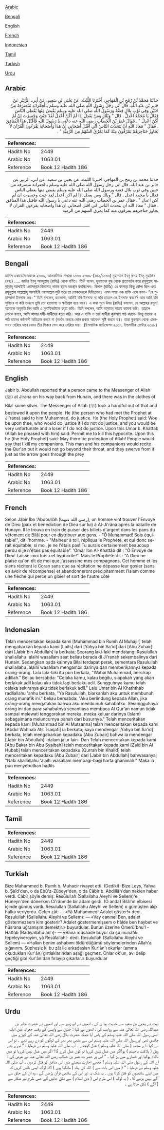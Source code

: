 [Arabic](#arabic)

[Bengali](#bengali)

[English](#english)

[French](#french)

[Indonesian](#indonesian)

[Tamil](#tamil)

[Turkish](#turkish)

[Urdu](#urdu)

## Arabic


<div dir="rtl" lang="ar" style={{fontSize:'larger',backgroundColor:'#f8f9fa',padding:20}}>
حَدَّثَنَا مُحَمَّدُ بْنُ رُمْحِ بْنِ الْمُهَاجِرِ، أَخْبَرَنَا اللَّيْثُ، عَنْ يَحْيَى بْنِ سَعِيدٍ، عَنْ أَبِي، الزُّبَيْرِ عَنْ جَابِرِ بْنِ عَبْدِ اللَّهِ، قَالَ أَتَى رَجُلٌ رَسُولَ اللَّهِ صلى الله عليه وسلم بِالْجِعْرَانَةِ مُنْصَرَفَهُ مِنْ حُنَيْنٍ وَفِي ثَوْبِ بِلاَلٍ فِضَّةٌ وَرَسُولُ اللَّهِ صلى الله عليه وسلم يَقْبِضُ مِنْهَا يُعْطِي النَّاسَ فَقَالَ يَا مُحَمَّدُ اعْدِلْ ‏.‏ قَالَ ‏"‏ وَيْلَكَ وَمَنْ يَعْدِلُ إِذَا لَمْ أَكُنْ أَعْدِلُ لَقَدْ خِبْتَ وَخَسِرْتَ إِنْ لَمْ أَكُنْ أَعْدِلُ ‏"‏ ‏.‏ فَقَالَ عُمَرُ بْنُ الْخَطَّابِ رضى الله عنه دَعْنِي يَا رَسُولَ اللَّهِ فَأَقْتُلَ هَذَا الْمُنَافِقَ ‏.‏ فَقَالَ ‏"‏ مَعَاذَ اللَّهِ أَنْ يَتَحَدَّثَ النَّاسُ أَنِّي أَقْتُلُ أَصْحَابِي إِنَّ هَذَا وَأَصْحَابَهُ يَقْرَءُونَ الْقُرْآنَ لاَ يُجَاوِزُ حَنَاجِرَهُمْ يَمْرُقُونَ مِنْهُ كَمَا يَمْرُقُ السَّهْمُ مِنَ الرَّمِيَّةِ ‏"‏ ‏.‏
</div>
<div style={{backgroundColor:'#f8f9fa',padding:20, marginBottom: 10}}><table> <thead> <tr> <th>References:</th> <th></th> </tr> </thead> <tbody><tr><td>Hadith No</td><td>2449</td></tr><tr><td>Arabic No</td><td>1063.01</td></tr><tr><td>Reference</td><td>Book 12 Hadith 186</td></tr></tbody></table></div>


<div dir="rtl" lang="ar" style={{fontSize:'larger',backgroundColor:'#f8f9fa',padding:20}}>
حدثنا محمد بن رمح بن المهاجر، اخبرنا الليث، عن يحيى بن سعيد، عن ابي، الزبير عن جابر بن عبد الله، قال اتى رجل رسول الله صلى الله عليه وسلم بالجعرانة منصرفه من حنين وفي ثوب بلال فضة ورسول الله صلى الله عليه وسلم يقبض منها يعطي الناس فقال يا محمد اعدل . قال " ويلك ومن يعدل اذا لم اكن اعدل لقد خبت وخسرت ان لم اكن اعدل " . فقال عمر بن الخطاب رضى الله عنه دعني يا رسول الله فاقتل هذا المنافق . فقال " معاذ الله ان يتحدث الناس اني اقتل اصحابي ان هذا واصحابه يقرءون القران لا يجاوز حناجرهم يمرقون منه كما يمرق السهم من الرمية
</div>
<div style={{backgroundColor:'#f8f9fa',padding:20, marginBottom: 10}}><table> <thead> <tr> <th>References:</th> <th></th> </tr> </thead> <tbody><tr><td>Hadith No</td><td>2449</td></tr><tr><td>Arabic No</td><td>1063.01</td></tr><tr><td>Reference</td><td>Book 12 Hadith 186</td></tr></tbody></table></div>

## Bengali


<div dir="ltr" lang="bn" style={{fontSize:'larger',backgroundColor:'#f8f9fa',padding:20}}>
হাদিস একাডেমি নাম্বারঃ ২৩৩৯, আন্তর্জাতিক নাম্বারঃ ১০৬৩ ২৩৩৯-(১৪২/১০৬৩) মুহাম্মাদ ইবনু রুমহ ইবনু মুহাজির (রহঃ) ..... জাবির ইবনু আবদুল্লাহ (রাযিঃ) থেকে বর্ণিত। তিনি বলেন, হুনায়নের যুদ্ধ থেকে প্রত্যাবর্তন করে রসূলুল্লাহ সাল্লাল্লাহু আলাইহি ওয়াসাল্লাম জিরানাহ্ নামক স্থানে অবস্থান করছিলেন। বিলাল (রাযিঃ) এর কাপড়ে কিছু রৌপ্য ছিল এবং রসূলুল্লাহ সাল্লাল্লাহু আলাইহি ওয়াসাল্লাম মুঠি ভরে তা লোকদেরকে দিচ্ছিলেন। এমন সময় এক ব্যক্তি এসে বলল- “হে মুহাম্মাদ! ইনসাফ কর।” তিনি বললেন, হতভাগা, আমিই যদি ইনসাফ না করি তাহলে কে ইনসাফ করবে? আর আমি যদি সুবিচার না করি তাহলে তুমি তো হতভাগ্য ও ক্ষতিগ্রস্ত হয়ে যাবে। এ কথা শুনে উমর (রাযিঃ) বললেন, হে আল্লাহর রসূল! আমাকে অনুমতি দিন আমি এ মুনাফিকটাকে হত্যা করি। তিনি বললেন, আমি আল্লাহর আশ্রয় কামনা করি। তাহলে লোকে বলবে, আমি আমার সঙ্গী-সাথীদের হত্যা করি। আর এ ব্যক্তি ও তার সাথীরা কুরআন পাঠ করবে- কিন্তু তাদের এ পাঠ তাদের কণ্ঠনালী অতিক্রম করবে না (অর্থাৎ অন্তরে কোন প্রকার আবেদন সৃষ্টি করবে না)। তারা কুরআন থেকে এমনভাবে বেরিয়ে যাবে যেমন তীর শিকার ভেদ করে বেরিয়ে যায়। (ইসলামিক ফাউন্ডেশন ২৩১৭, ইসলামীক সেন্টার ২৩১৮)
</div>
<div style={{backgroundColor:'#f8f9fa',padding:20, marginBottom: 10}}><table> <thead> <tr> <th>References:</th> <th></th> </tr> </thead> <tbody><tr><td>Hadith No</td><td>2449</td></tr><tr><td>Arabic No</td><td>1063.01</td></tr><tr><td>Reference</td><td>Book 12 Hadith 186</td></tr></tbody></table></div>

## English


<div dir="ltr" lang="en" style={{fontSize:'larger',backgroundColor:'#f8f9fa',padding:20}}>
Jabir b. Abdullah reported that a person came to the Messenger of Allah (ﷺ) at Jirana on his way back from Hunain, and there was in the clothes of Bilal some silver. The Messenger of Allah (ﷺ) took a handful out of that and bestowed it upon the people. He (the person who had met the Prophet at Ji'rana) said to him:Muhammad, do justice. He (the Holy Prophet) said: Woe be upon thee, who would do justice if I do not do justice, and you would be very unfortunate and a loser if I do not do justice. Upon this Umar b. Khattab (Allah be pleased with him) said: Permit me to kill this hypocrite. Upon this he (the Holy Prophet) said: May there be protection of Allah! People would say that I kill my companions. This man and his companions would recite the Qur'an but it would not go beyond their throat, and they swerve from it just as the arrow goes through the prey
</div>
<div style={{backgroundColor:'#f8f9fa',padding:20, marginBottom: 10}}><table> <thead> <tr> <th>References:</th> <th></th> </tr> </thead> <tbody><tr><td>Hadith No</td><td>2449</td></tr><tr><td>Arabic No</td><td>1063.01</td></tr><tr><td>Reference</td><td>Book 12 Hadith 186</td></tr></tbody></table></div>

## French


<div dir="ltr" lang="fr" style={{fontSize:'larger',backgroundColor:'#f8f9fa',padding:20}}>
Selon Jâbir Ibn 'Abdoullâh (رضي الله عنهما), un homme vint trouver l'Envoyé de Dieu (paix et bénédiction de Dieu sur lui) à Al-Ji'râna après la bataille de Hunayn. Il le trouva en train de puiser des billets d'argent dans les pans du vêtement de Bilâl pour en distribuer aux gens. - "Ô Muhammad! Sois équitable!", dit l'homme. - "Malheur à toi!, répliqua le Prophète, et qui donc serait équitable; si moi, je ne l'étais pas! Tu aurais certainement beaucoup perdu si je n'étais pas équitable". 'Omar Ibn Al-Khattâb dit : "Ô Envoyé de Dieu! Laisse-moi tuer cet hypocrite!". Mais le Prophète dit : "A Dieu ne plaise qu'on dit de moi que j'assassine mes compagnons. Cet homme et les siens récitent le Coran sans que sa récitation ne dépasse leur gosier (sans en avoir de récompense) et abandonneront précipitamment l'Islam comme une flèche qui perce un gibier et sort de l'autre côté
</div>
<div style={{backgroundColor:'#f8f9fa',padding:20, marginBottom: 10}}><table> <thead> <tr> <th>References:</th> <th></th> </tr> </thead> <tbody><tr><td>Hadith No</td><td>2449</td></tr><tr><td>Arabic No</td><td>1063.01</td></tr><tr><td>Reference</td><td>Book 12 Hadith 186</td></tr></tbody></table></div>

## Indonesian


<div dir="ltr" lang="id" style={{fontSize:'larger',backgroundColor:'#f8f9fa',padding:20}}>
Telah menceritakan kepada kami [Muhammad bin Rumh Al Muhajir] telah mengabarkan kepada kami [Laits] dari [Yahya bin Sa'id] dari [Abu Zubair] dari [Jabir bin Abdullah] ia berkata; Seorang laki-laki mendatangi Rasulullah shallallahu 'alaihi wasallam saat beliau berada di Ji'ranah sekembalinya dari Hunain. Sedangkan pada kainnya Bilal terdapat perak, sementara Rasulullah shallallahu 'alaihi wasallam mengambil darinya dan memberikannya kepada orang-orang. Lalu laki-laki itu pun berkata, "Wahai Muhammad, bersikap adillah." Beliau bersabda: "Celaka kamu, kalau begitu, siapakah yang akan berlakuk adil kalau aku tidak lagi berlaku adil. Sungguhnya kamu telah celaka sekiranya aku tidak berlakuk adil." Lalu Umar bin Al Khaththab radliallahu 'anhu berkata, "Ya Rasulullah, biarkanlah aku untuk membunuh orang munafik ini." beliau bersabda: "Aku berlindung kepada Allah, jika orang-orang mengatakan bahwa aku membunuh sahabatku. Sesungguhnya orang ini dan para sahabatnya senantiasa membaca Al Qur'an namun tidak sampai melewati tenggorokan mereka. mreka keluar darinya (Islam) sebagaimana meluncurnya panah dari busurnya." Telah menceritakan kepada kami [Muhammad bin Al Mutsanna] telah menceritakan kepada kami [Abdul Wahhab Ats Tsaqafi] ia berkata; saya mendengar [Yahya bin Sa'id] berkata, telah mengabarkan kepadaku [Abu Zubair] bahwa ia mendengar [Jabir bin Abdullah] -dalam jalur lain- Dan Telah menceritakan kepada kami [Abu Bakar bin Abu Syaibah] telah menceritakan kepada kami [Zaid bin Al Hubab] telah menceritakan kepadaku [Qurrah bin Khalid] telah menceritakan kepadaku [Abu Zubair] dari [Jabir bin Abdullah] bahwasanya; "Nabi shallallahu 'alaihi wasallam membagi-bagi harta ghanimah." Maka ia pun menyebutkan hadits
</div>
<div style={{backgroundColor:'#f8f9fa',padding:20, marginBottom: 10}}><table> <thead> <tr> <th>References:</th> <th></th> </tr> </thead> <tbody><tr><td>Hadith No</td><td>2449</td></tr><tr><td>Arabic No</td><td>1063.01</td></tr><tr><td>Reference</td><td>Book 12 Hadith 186</td></tr></tbody></table></div>

## Tamil


<div dir="ltr" lang="ta" style={{fontSize:'larger',backgroundColor:'#f8f9fa',padding:20}}>

</div>
<div style={{backgroundColor:'#f8f9fa',padding:20, marginBottom: 10}}><table> <thead> <tr> <th>References:</th> <th></th> </tr> </thead> <tbody><tr><td>Hadith No</td><td>2449</td></tr><tr><td>Arabic No</td><td>1063.01</td></tr><tr><td>Reference</td><td>Book 12 Hadith 186</td></tr></tbody></table></div>

## Turkish


<div dir="ltr" lang="tr" style={{fontSize:'larger',backgroundColor:'#f8f9fa',padding:20}}>
Bize Muhammed b. Rumh b. Muhacir rivayet etti. (Dediki): Bize Leys, Yahya b. Şaîd'den, o da Ebû'z-Zübeyr'den, o da Câbir b. Abdillâh'dan naklen haber verdi. Câbir şöyle demiş: Resûlullah (Sallallahu Aleyhi ve Sellem)'e Huneyn'den dönerken Ci'râne'de bir adam geldi. (O anda) Bilâl'ın elbisesi içinde gümüş vardı. Resulullah (Sallallahu Aleyhi ve Sellem) o gümüşten alıp halka veriyordu. Gelen zât: — «Yâ Muhammed! Adalet göster!» dedi. Resulullah (Sallallahu Aleyhi ve Sellem): — «Vay canına! Ben, adalet göstermezsem kim gösterir? Adalet göstermemişsem o hâlde ben haybet ve hüsrana uğramışım demektir.» buyurdular. Bunun üzerine Ömerü'bnu'l - Hattâb (Radiyallahu anh)- — «Bana müsâade buyur da şu münâfıkı tepeleyivereyim, yâ Resûlallah!- dedi. Resulullah (Sallallahu Aleyhi ve Sellem) — «Halkın benim ashabımı öldürdüğümü söylemelerinden Allah'a sığınırım. Şüphesiz ki bu zât ile arkadaşları Kur'ân'ı okurlar (amma okudukları Kur'ân) gırtlaklarından aşağı geçmez. Onlar ok'un, avı delip geçtiği gibi Kur'ân'dan fırlayıp çıkarlar.» buyurdular
</div>
<div style={{backgroundColor:'#f8f9fa',padding:20, marginBottom: 10}}><table> <thead> <tr> <th>References:</th> <th></th> </tr> </thead> <tbody><tr><td>Hadith No</td><td>2449</td></tr><tr><td>Arabic No</td><td>1063.01</td></tr><tr><td>Reference</td><td>Book 12 Hadith 186</td></tr></tbody></table></div>

## Urdu


<div dir="rtl" lang="ur" style={{fontSize:'larger',backgroundColor:'#f8f9fa',padding:20}}>
لیث نے یحییٰ بن سعید سے حدیث بیا ن کی ، انھوں نے ابو زبیر سے اور انھوں نے حضرت جابر بن عبداللہ رضی اللہ تعالیٰ عنہ سے روایت کی ، انھوں نے کہا : حنین سے واپسی کے وقت جعرانہ میں ایک آدمی رسول اللہ صلی اللہ علیہ وسلم کے پاس آیا جبکہ حضرت بلال رضی اللہ تعالیٰ عنہ کے کپڑے میں چاندی تھی اوررسول اللہ صلی اللہ علیہ وسلم اس سے مٹھی بھر بھر کے لوگوں کو دے رہے تھے ۔ تو اس نے کہا : اے محمد ( صلی اللہ علیہ وسلم ) عدل کیجئے ۔ آپ صلی اللہ علیہ وسلم نے فرمایا : " تیرے لئے ویل ( ہلاکت یاجہنم ) ہو!اگر میں عدل نہیں کررہا تو کون عدل کرے گا؟ اگر میں عدل نہیں کررہا تو میں ناکام ہوگیا اور خسارے میں پڑ گیا ۔ " اس پر حضر ت عمر بن خطاب رضی اللہ تعالیٰ عنہ نے عرض کی : اے اللہ کے رسول صلی اللہ علیہ وسلم ! مجھے اجازت دیجئے میں اس منافق کو قتل کردوں ۔ آپ صلی اللہ علیہ وسلم نے فرمایا : " ( میں اس بات سے ) اللہ کی پناہ ( مانگتا ہوں ) !کہ لوگ ایسی باتیں کریں کہ میں اپنے ساتھیوں کو قتل کرتا ہوں ۔ یہ شک یہ اور اس کے ساتھی قرآن پڑھیں گے ، وہ ان کے حلق سے آگے نہیں بڑھے گا ، ( یہ لوگ ) اس طرح اس ( دین اسلام ) سے نکل جائیں گے جس طرح تیر شکار سے ( آگے ) نکل جاتا ہے ۔
</div>
<div style={{backgroundColor:'#f8f9fa',padding:20, marginBottom: 10}}><table> <thead> <tr> <th>References:</th> <th></th> </tr> </thead> <tbody><tr><td>Hadith No</td><td>2449</td></tr><tr><td>Arabic No</td><td>1063.01</td></tr><tr><td>Reference</td><td>Book 12 Hadith 186</td></tr></tbody></table></div>